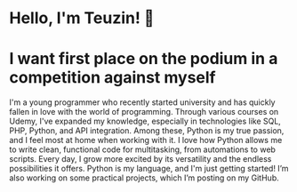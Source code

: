 # Hello, I'm Teuzin! 👋

# I want first place on the podium in a competition against myself



I'm a young programmer who recently started university and has quickly fallen in love with the world of programming. Through various courses on Udemy, I've expanded my knowledge, especially in technologies like SQL, PHP, Python, and API integration. Among these, Python is my true passion, and I feel most at home when working with it. I love how Python allows me to write clean, functional code for multitasking, from automations to web scripts. Every day, I grow more excited by its versatility and the endless possibilities it offers. Python is my language, and I'm just getting started! I’m also working on some practical projects, which I’m posting on my GitHub.
